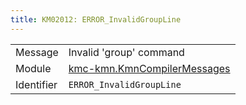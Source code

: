 ```yaml
---
title: KM02012: ERROR_InvalidGroupLine
---
```


|            |           |
|------------|---------- |
| Message    | Invalid 'group' command |
| Module     | [kmc-kmn.KmnCompilerMessages](kmc-kmn.kmncompilermessages) |
| Identifier | `ERROR_InvalidGroupLine` |


